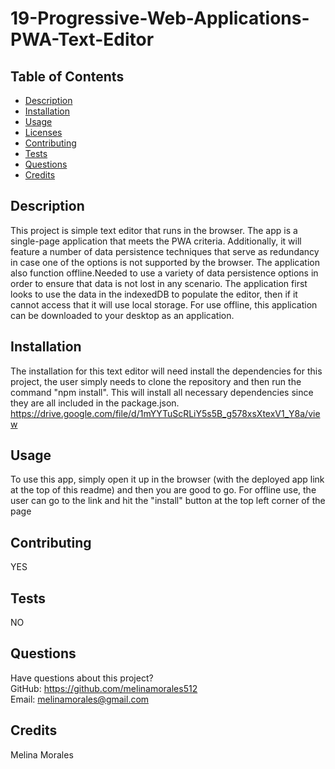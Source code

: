 # 19-Progressive-Web-Applications-PWA-Text-Editor

  
    
## Table of Contents
* [Description](#description)
* [Installation](#installation)
* [Usage](#usage)
* [Licenses](#licenses)
* [Contributing](#contributing)
* [Tests](#tests)
* [Questions](#questions)
* [Credits](#credits)

## Description
This project is simple text editor that runs in the browser. The app is a single-page application that meets the PWA criteria. Additionally, it will feature a number of data persistence techniques that serve as redundancy in case one of the options is not supported by the browser. 
The application also function offline.Needed to use a variety of data persistence options in order to ensure that data is not lost in any scenario. The application first looks to use the data in the indexedDB to populate the editor, then if it cannot access that it will use local storage. 
For use offline, this application can be downloaded to your desktop as an application.

## Installation

The installation for this text editor will need  install the dependencies for this project, the user simply needs to clone the repository and then run the command "npm install". This will install all necessary dependencies since they are all included in the package.json.
https://drive.google.com/file/d/1mYYTuScRLiY5s5B_g578xsXtexV1_Y8a/view

## Usage
To use this app, simply open it up in the browser (with the deployed app link at the top of this readme) and then you are good to go. For offline use, the user can go to the link and hit the "install" button at the top left corner of the page

## Contributing
YES
## Tests
NO
## Questions
Have questions about this project?  
GitHub: https://github.com/melinamorales512  
Email: melinamorales@gmail.com
## Credits
Melina Morales
